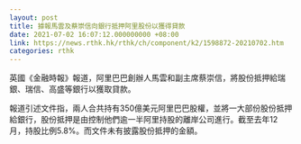 ```yaml
---
layout: post
title: 據報馬雲及蔡崇信向銀行抵押阿里股份以獲得貸款
date: 2021-07-02 16:07:12.000000000 +08:00
link: https://news.rthk.hk/rthk/ch/component/k2/1598872-20210702.htm
categories: rthk
---
```


英國《金融時報》報道，阿里巴巴創辦人馬雲和副主席蔡崇信，將股份抵押給瑞銀、瑞信、高盛等銀行以獲取貸款。 

報道引述文件指，兩人合共持有350億美元阿里巴巴股權，並將一大部份股份抵押給銀行，股份抵押是由控制他們逾一半阿里持股的離岸公司進行。截至去年12月，持股比例5.8%。而文件未有披露股份抵押的金額。
